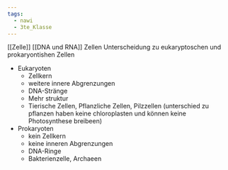```yaml
---
tags:
  - nawi
  - 3te_Klasse
---
```

[[Zelle]]
[[DNA und RNA]]
Zellen Unterscheidung zu eukaryptoschen und prokaryontishen Zellen
- Eukaryoten
	- Zellkern
	- weitere innere Abgrenzungen
	- DNA-Stränge
	- Mehr struktur
	- Tierische Zellen, Pflanzliche Zellen, Pilzzellen (unterschied zu pflanzen haben keine chloroplasten und können keine Photosynthese breibeen)
- Prokaryoten
	- kein Zellkern
	- keine inneren Abgrenzungen
	- DNA-Ringe
	- Bakterienzelle, Archaeen